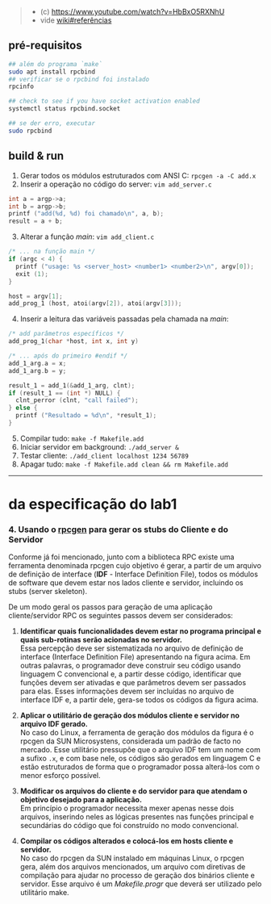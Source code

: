 > - (c) https://www.youtube.com/watch?v=HbBxO5RXNhU
> - vide [wiki#referências](https://github.com/YanMatheus/labs-sistemas-distribuidos/wiki/Refer%C3%AAncias#ao-usar-o-rpcgen)

## pré-requisitos

```bash
## além do programa `make`
sudo apt install rpcbind
## verificar se o rpcbind foi instalado
rpcinfo

## check to see if you have socket activation enabled
systemctl status rpcbind.socket

## se der erro, executar
sudo rpcbind
```

## build & run

1. Gerar todos os módulos estruturados com ANSI C: `rpcgen -a -C add.x`
2. Inserir a operação no código do server: `vim add_server.c`
```c
int a = argp->a;
int b = argp->b;
printf ("add(%d, %d) foi chamado\n", a, b);
result = a + b;
```

3. Alterar a função _main_: `vim add_client.c`
```c
/* ... na função main */
if (argc < 4) {
  printf ("usage: %s <server_host> <number1> <number2>\n", argv[0]);
  exit (1);
}

host = argv[1];
add_prog_1 (host, atoi(argv[2]), atoi(argv[3]));
```

4. Inserir a leitura das variáveis passadas pela chamada na _main_:
```c
/* add parâmetros específicos */
add_prog_1(char *host, int x, int y)

/* ... após do primeiro #endif */
add_1_arg.a = x;
add_1_arg.b = y;

result_1 = add_1(&add_1_arg, clnt);
if (result_1 == (int *) NULL) {
  clnt_perror (clnt, "call failed");
} else {
  printf ("Resultado = %d\n", *result_1);
}
```

5. Compilar tudo: `make -f Makefile.add`
6. Iniciar servidor em background: `./add_server &`
7. Testar cliente: `./add_client localhost 1234 56789`
8. Apagar tudo: `make -f Makefile.add clean && rm Makefile.add`


---

# da especificação do lab1
### 4. Usando o [rpcgen](https://docs.oracle.com/cd/E19683-01/816-1435/6m7rrfn7f/index.html) para gerar os stubs do Cliente e do Servidor

Conforme já foi mencionado, junto com a biblioteca RPC existe uma ferramenta denominada rpcgen cujo objetivo é gerar, a
partir de um arquivo de definição de interface (**IDF** - Interface Definition File), todos os módulos de software que devem
estar nos lados cliente e servidor, incluindo os stubs (server skeleton).

De um modo geral os passos para geração de uma aplicação cliente/servidor RPC os seguintes passos devem ser
considerados:

1. **Identificar quais funcionalidades devem estar no programa principal e quais sub-rotinas serão acionadas no servidor.** <br>
Essa percepção deve ser sistematizada no arquivo de definição de interface (Interface Definition File)
apresentando na figura acima. Em outras palavras, o programador deve construir seu código usando linguagem C
convencional e, a partir desse código, identificar que funções devem ser ativadas e que parâmetros devem ser
passados para elas. Esses informações devem ser incluídas no arquivo de interface IDF e, a partir dele, gera-se
todos os códigos da figura acima.

2. **Aplicar o utilitário de geração dos módulos cliente e servidor no arquivo IDF gerado.** <br>
No caso do Linux, a ferramenta de geração dos módulos da figura é o rpcgen da SUN Microsystens, considerada um padrão de facto
no mercado. Esse utilitário pressupõe que o arquivo IDF tem um nome com a sufixo `.x`, e com base nele, os
códigos são gerados em linguagem C e estão estruturados de forma que o programador possa alterá-los com o
menor esforço possível.

3. **Modificar os arquivos do cliente e do servidor para que atendam o objetivo desejado para a aplicação.** <br>
Em princípio o programador necessita mexer apenas nesse dois arquivos, inserindo neles as lógicas presentes nas
funções principal e secundárias do código que foi construído no modo convencional.

4. **Compilar os códigos alterados e colocá-los em hosts cliente e servidor.** <br>
No caso do rpcgen da SUN instalado em
máquinas Linux, o rpcgen gera, além dos arquivos mencionados, um arquivo com diretivas de compilação para
ajudar no processo de geração dos binários cliente e servidor. Esse arquivo é um _Makefile.progr_ que deverá ser
utilizado pelo utilitário make.